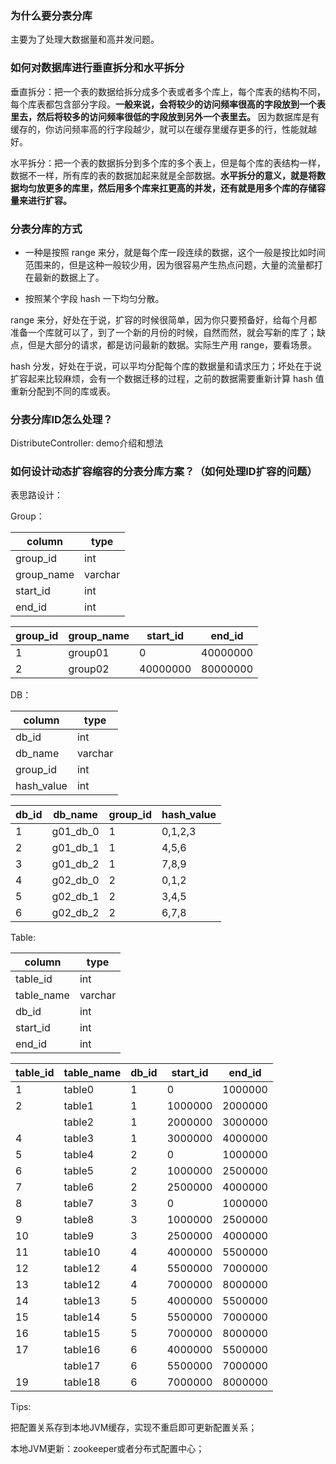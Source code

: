 ### 为什么要分表分库

主要为了处理大数据量和高并发问题。

### 如何对数据库进行垂直拆分和水平拆分

垂直拆分：把一个表的数据给拆分成多个表或者多个库上，每个库表的结构不同，每个库表都包含部分字段。**一般来说，会将较少的访问频率很高的字段放到一个表里去，然后将较多的访问频率很低的字段放到另外一个表里去。**
因为数据库是有缓存的，你访问频率高的行字段越少，就可以在缓存里缓存更多的行，性能就越好。

水平拆分：把一个表的数据拆分到多个库的多个表上，但是每个库的表结构一样，数据不一样，所有库的表的数据加起来就是全部数据。**水平拆分的意义，就是将数据均匀放更多的库里，然后用多个库来扛更高的并发，还有就是用多个库的存储容量来进行扩容。**

### 分表分库的方式

- 一种是按照 range 来分，就是每个库一段连续的数据，这个一般是按比如时间范围来的，但是这种一般较少用，因为很容易产生热点问题，大量的流量都打在最新的数据上了。

- 按照某个字段 hash 一下均匀分散。

range 来分，好处在于说，扩容的时候很简单，因为你只要预备好，给每个月都准备一个库就可以了，到了一个新的月份的时候，自然而然，就会写新的库了；缺点，但是大部分的请求，都是访问最新的数据。实际生产用 range，要看场景。

hash 分发，好处在于说，可以平均分配每个库的数据量和请求压力；坏处在于说扩容起来比较麻烦，会有一个数据迁移的过程，之前的数据需要重新计算 hash 值重新分配到不同的库或表。

### 分表分库ID怎么处理？

DistributeController: demo介绍和想法

### 如何设计动态扩容缩容的分表分库方案？（如何处理ID扩容的问题）

表思路设计：

Group：

| column     | type    |
| ---------- | ------- |
| group_id   | int     |
| group_name | varchar |
| start_id   | int     |
| end_id     | int     |

| group_id | group_name | start_id | end_id   |
| -------- | ---------- | -------- | -------- |
| 1        | group01    | 0        | 40000000 |
| 2        | group02    | 40000000 | 80000000 |

DB：

| column     | type    |
| ---------- | ------- |
| db_id      | int     |
| db_name    | varchar |
| group_id   | int     |
| hash_value | int     |

| db_id | db_name  | group_id | hash_value |
| ----- | -------- | -------- | ---------- |
| 1     | g01_db_0 | 1        | 0,1,2,3    |
| 2     | g01_db_1 | 1        | 4,5,6      |
| 3     | g01_db_2 | 1        | 7,8,9      |
| 4     | g02_db_0 | 2        | 0,1,2      |
| 5     | g02_db_1 | 2        | 3,4,5      |
| 6     | g02_db_2 | 2        | 6,7,8      |

Table:

| column     | type    |
| ---------- | ------- |
| table_id   | int     |
| table_name | varchar |
| db_id      | int     |
| start_id   | int     |
| end_id     | int     |

| table_id | table_name | db_id | start_id | end_id  |
| -------- | ---------- | ----- | -------- | ------- |
| 1        | table0     | 1     | 0        | 1000000 |
| 2        | table1     | 1     | 1000000  | 2000000 |
|          | table2     | 1     | 2000000  | 3000000 |
| 4        | table3     | 1     | 3000000  | 4000000 |
| 5        | table4     | 2     | 0        | 1000000 |
| 6        | table5     | 2     | 1000000  | 2500000 |
| 7        | table6     | 2     | 2500000  | 4000000 |
| 8        | table7     | 3     | 0        | 1000000 |
| 9        | table8     | 3     | 1000000  | 2500000 |
| 10       | table9     | 3     | 2500000  | 4000000 |
| 11       | table10    | 4     | 4000000  | 5500000 |
| 12       | table12    | 4     | 5500000  | 7000000 |
| 13       | table12    | 4     | 7000000  | 8000000 |
| 14       | table13    | 5     | 4000000  | 5500000 |
| 15       | table14    | 5     | 5500000  | 7000000 |
| 16       | table15    | 5     | 7000000  | 8000000 |
| 17       | table16    | 6     | 4000000  | 5500000 |
|          | table17    | 6     | 5500000  | 7000000 |
| 19       | table18    | 6     | 7000000  | 8000000 |

Tips:

把配置关系存到本地JVM缓存，实现不重启即可更新配置关系；

本地JVM更新：zookeeper或者分布式配置中心；

